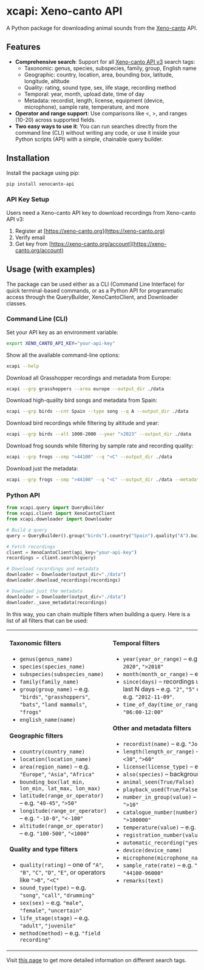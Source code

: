 # xcapi: Xeno-canto API 

A Python package for downloading animal sounds from the [Xeno-canto](https://xeno-canto.org) API.

## Features

- **Comprehensive search**: Support for all [Xeno-canto API v3](https://xeno-canto.org/explore/api) search tags:
  - Taxonomic: genus, species, subspecies, family, group, English name
  - Geographic: country, location, area, bounding box, latitude, longitude, altitude
  - Quality: rating, sound type, sex, life stage, recording method
  - Temporal: year, month, upload date, time of day
  - Metadata: recordist, length, license, equipment (device, microphone), sample rate, temperature, and more
- **Operator and range support**: Use comparisons like <, >, and ranges (10-20) across supported fields.
- **Two easy ways to use it**: You can run searches directly from the command line (CLI) without writing any code, or use it inside your Python scripts (API) with a simple, chainable query builder.

## Installation

Install the package using pip:

```bash
pip install xenocanto-api
```
### API Key Setup

Users need a Xeno-canto API key to download recordings from Xeno-canto API v3:
1. Register at [https://xeno-canto.org](https://xeno-canto.org)
2. Verify email
3. Get key from [https://xeno-canto.org/account](https://xeno-canto.org/account)


## Usage (with examples)

The package can be used either as a CLI (Command Line Interface) for quick terminal-based commands, or as a Python API for programmatic access through the QueryBuilder, XenoCantoClient, and Downloader classes.

### Command Line (CLI)

Set your API key as an environment variable:

```bash
export XENO_CANTO_API_KEY="your-api-key"
```

Show all the available command-line options:

```bash
xcapi --help
```

Download all Grasshopper recordings and metadata from Europe:

```bash
xcapi --grp grasshoppers --area europe --output_dir ./data
```

Download high-quality bird songs and metadata from Spain:

```bash
xcapi --grp birds --cnt Spain --type song --q A --output_dir ./data
```

Download bird recordings while filtering by altitude and year:

```bash
xcapi --grp birds --alt 1000-2000 --year ">2023" --output_dir ./data
```

Download frog sounds while filtering by sample rate and recording quality:

```bash
xcapi --grp frogs --smp ">44100" --q "<C" --output_dir ./data
```

Download just the metadata:

```bash
xcapi --grp frogs --smp ">44100" --q "<C" --output_dir ./data --metadata_only
```


### Python API

```python
from xcapi.query import QueryBuilder
from xcapi.client import XenoCantoClient
from xcapi.downloader import Downloader

# Build a query
query = QueryBuilder().group("birds").country("Spain").quality("A").build()

# Fetch recordings
client = XenoCantoClient(api_key="your-api-key")
recordings = client.search(query)

# Download recordings and metadata
downloader = Downloader(output_dir="./data")
downloader.download_recordings(recordings)

# Download just the metadata
downloader = Downloader(output_dir="./data")
downloader._save_metadata(recordings)


```

In this way, you can chain multiple filters when building a query. Here is a list of all filters that can be used:

 <table>
<tr>
<td width="50%" valign="top">

#### **Taxonomic filters**
- `genus(genus_name)`
- `species(species_name)`
- `subspecies(subspecies_name)`
- `family(family_name)`
- `group(group_name)` – e.g. `"birds"`, `"grasshoppers"`, `"bats"`, `"land mammals"`, `"frogs"`
- `english_name(name)`

#### **Geographic filters**
- `country(country_name)`
- `location(location_name)`
- `area(region_name)` – e.g. `"Europe"`, `"Asia"`, `"Africa"`
- `bounding_box(lat_min, lon_min, lat_max, lon_max)`
- `latitude(range_or_operator)` – e.g. `"40-45"`, `">50"`
- `longitude(range_or_operator)` – e.g. `"-10-0"`, `"<-100"`
- `altitude(range_or_operator)` – e.g. `"100-500"`, `"<1000"`

#### **Quality and type filters**
- `quality(rating)` – one of `"A"`, `"B"`, `"C"`, `"D"`, `"E"`, or operators like `">B"`, `"<C"`
- `sound_type(type)` – e.g. `"song"`, `"call"`, `"drumming"`
- `sex(sex)` – e.g. `"male"`, `"female"`, `"uncertain"`
- `life_stage(stage)` – e.g. `"adult"`, `"juvenile"`
- `method(method)` – e.g. `"field recording"`

</td>
<td width="50%" valign="top">

#### **Temporal filters**
- `year(year_or_range)` – e.g. `"2020"`, `"2015-2020"`, `">2018"`
- `month(month_or_range)` – e.g. `"6"`, `"1-3"`
- `since(days)` – recordings uploaded in the last N days – e.g. `"2"`, `"5"` or since a date – e.g. `"2012-11-09"`.
- `time_of_day(time_or_range)` – e.g. `"06:00"`, `"06:00-12:00"`

#### **Other and metadata filters**
- `recordist(name)` – e.g. `"John Doe"`
- `length(length_or_range)` – e.g. `"10-20"`, `"<30"`, `">60"`
- `license(license_type)` – e.g. `"cc-by"`, `"cc0"`
- `also(species)` – background species
- `animal_seen(True/False)`
- `playback_used(True/False)`
- `number_in_group(value)` – e.g. `"1"`, `"2-5"`, `">10"`
- `catalogue_number(number)` – e.g. `"12345"`, `">100000"`
- `temperature(value)` – e.g. `"20-30"`, `"<10"`
- `registration_number(value)`
- `automatic_recording("yes"|"no"|"unknown")`
- `device(device_name)`
- `microphone(microphone_name)`
- `sample_rate(rate)` – e.g. `"44100"`, `">48000"`, `"44100-96000"`
- `remarks(text)`

</td>
</tr>
</table>
 

Visit [this page](https://xeno-canto.org/help/search#advanced) to get more detailed information on different search tags.







